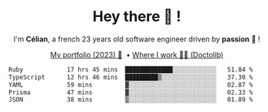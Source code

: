 <h1 align="center">Hey there 👋 !</h1>

<p align="center">I'm <b>Célian</b>, a french 23 years old software engineer driven by <b>passion</b> 👀 !</p>
<p align="center">
  <a href="https://celian.cloud">My portfolio (2023) 🚀</a> 
  ‎ •‎ 
  <a href="https://doctolib.com">Where I work 👨‍⚕️ (Doctolib)</a> 
</p>

<!--START_SECTION:waka-->

```txt
Ruby            17 hrs 45 mins  █████████████░░░░░░░░░░░░   51.84 %
TypeScript      12 hrs 46 mins  █████████▒░░░░░░░░░░░░░░░   37.30 %
YAML            59 mins         ▓░░░░░░░░░░░░░░░░░░░░░░░░   02.87 %
Prisma          47 mins         ▓░░░░░░░░░░░░░░░░░░░░░░░░   02.33 %
JSON            38 mins         ▒░░░░░░░░░░░░░░░░░░░░░░░░   01.89 %
```

<!--END_SECTION:waka-->
